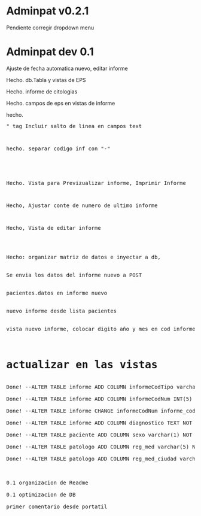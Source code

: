 # Adminpat v0.2.1
<p>Pendiente corregir dropdown menu</p>

# Adminpat dev 0.1
<p>Ajuste de fecha automatica nuevo, editar informe</p>
<p>Hecho. db.Tabla y vistas de EPS</p>
<p>Hecho. informe de citologias</p>
<p>Hecho. campos de eps en vistas de informe</p>
<p>hecho. <code><pre></code>" tag Incluir salto de linea en campos text</p>
<p>hecho. separar codigo inf con "-"</p>
<br>
<p>Hecho. Vista para Previzualizar informe, Imprimir Informe</p>
<p>Hecho, Ajustar conte de numero de ultimo informe</p>
<p>Hecho, Vista de editar informe</p>
<br>
Hecho: organizar matriz de datos e inyectar a db,
<br>
Se envia los datos del informe nuevo a POST
<br>
pacientes.datos en informe nuevo
<br>
nuevo informe desde lista pacientes
<br>
vista nuevo informe, colocar digito año y mes en cod informe
<br>
<h1>actualizar en las vistas</h1>
Done! --ALTER TABLE informe ADD COLUMN informeCodTipo varchar(1) NOT NULL AFTER id;<br/>
Done! --ALTER TABLE informe ADD COLUMN informeCodNum INT(5) NOT NULL AFTER informeCodTipo;<br/>
Done! --ALTER TABLE informe CHANGE informeCodNum informe_cod_num varchar(5);<br/>
Done! --ALTER TABLE informe ADD COLUMN diagnostico TEXT NOT NULL AFTER micro;<br/>
Done! --ALTER TABLE paciente ADD COLUMN sexo varchar(1) NOT NULL AFTER informeCodTipo;</br>
Done! --ALTER TABLE patologo ADD COLUMN reg_med varchar(5) NOT NULL AFTER num_doc;</br>
Done! --ALTER TABLE patologo ADD COLUMN reg_med_ciudad varchar(15) NOT NULL AFTER reg_med;</br>
<br>
0.1 organizacion de Readme<br/>
0.1 optimizacion de DB<br/>
primer comentario desde portatil

